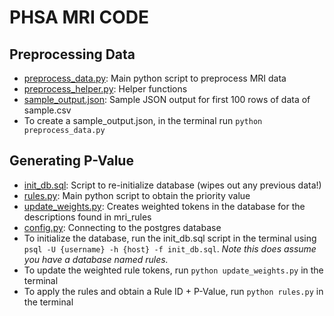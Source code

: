 # PHSA MRI CODE 

## Preprocessing Data 
- [preprocess_data.py](preprocess_data.py): Main python script to preprocess MRI data 
- [preprocess_helper.py](preprocess_helper.py): Helper functions 
- [sample_output.json](sample_output.json): Sample JSON output for first 100 rows of data of sample.csv
- To create a sample_output.json, in the terminal run `python preprocess_data.py`

## Generating P-Value 
- [init_db.sql](init_db.sql): Script to re-initialize database (wipes out any previous data!) 
- [rules.py](rules.py): Main python script to obtain the priority value 
- [update_weights.py](update_weights.py): Creates weighted tokens in the database for the descriptions found in mri_rules
- [config.py](config.py): Connecting to the postgres database
- To initialize the database, run the init_db.sql script in the terminal using `psql -U {username} -h {host} -f init_db.sql`. _Note this does assume you have a database named rules._
- To update the weighted rule tokens, run `python update_weights.py` in the terminal
- To apply the rules and obtain a Rule ID + P-Value, run `python rules.py` in the terminal